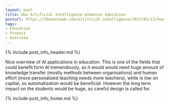```yaml
---
layout: post
title: How Artificial Intelligence enhances education
posturl: https://thenextweb.com/artificial-intelligence/2017/03/13/how-artificial-intelligence-enhances-education/
tags:
- Education
- Product
- Overview
---
```


{% include post_info_header.md %}

Nice overview of AI applications in education. This is one of the fields that could benefit form AI tremendously, as it would would need huge amount of knowledge transfer (mostly methods between organisations) and human effort (more personalized teaching needs more teachers), while is low on capital, so automatization would be beneficial. However the long term impact on the students would be huge, so careful design is called for.

{% include post_info_footer.md %}
